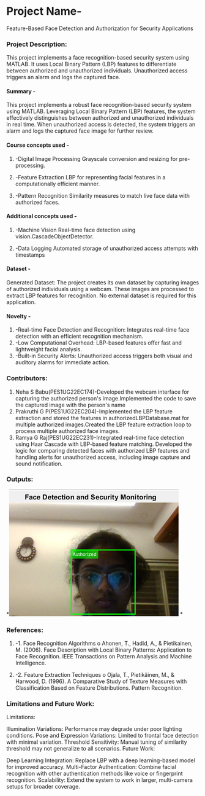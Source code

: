 # Project Name-
Feature-Based Face Detection and Authorization for Security Applications

### Project Description:
This project implements a face recognition-based security system using MATLAB. It uses Local Binary Pattern (LBP) features to differentiate between authorized and unauthorized individuals. Unauthorized access triggers an alarm and logs the captured face.

#### Summary -
 This project implements a robust face recognition-based security system using MATLAB. Leveraging Local Binary Pattern (LBP) features, the system effectively distinguishes between authorized and unauthorized individuals in real time. When unauthorized access is detected, the system triggers an alarm and logs the captured face image for further review.

#### Course concepts used - 
1. -Digital Image Processing
Grayscale conversion and resizing for pre-processing.

2. -Feature Extraction
LBP for representing facial features in a computationally efficient manner.

3. -Pattern Recognition
Similarity measures to match live face data with authorized faces.
   
#### Additional concepts used -
1. -Machine Vision
Real-time face detection using vision.CascadeObjectDetector.

2. -Data Logging
Automated storage of unauthorized access attempts with timestamps
   
#### Dataset - 
Generated Dataset: The project creates its own dataset by capturing images of authorized individuals using a webcam. These images are processed to extract LBP features for recognition.
No external dataset is required for this application.

#### Novelty - 
1. -Real-time Face Detection and Recognition: Integrates real-time face detection with an efficient recognition mechanism.
2. -Low Computational Overhead: LBP-based features offer fast and lightweight facial analysis.
3. -Built-in Security Alerts: Unauthorized access triggers both visual and auditory alarms for immediate action.
   
### Contributors:
1. Neha S Babu(PES1UG22EC174)-Developed the webcam interface for capturing the authorized person's image.​Implemented the code to save the captured image with the person's name
2. Prakruthi G P(PES1UG22EC204)-Implemented the LBP feature extraction and stored the features in authorizedLBPDatabase.mat for multiple authorized images.​Created the LBP feature extraction loop to process multiple authorized face images.
3. Ramya G Raj(PES1UG22EC231)​-Integrated real-time face detection using Haar Cascade with LBP-based feature matching.​ Developed the logic for comparing detected faces with authorized LBP features and handling alerts for unauthorized access, including image capture and sound notification.​



### Outputs:
*![alt text](<Screenshot 2024-11-17 194018.png>)
* 

### References:
1. -1.	Face Recognition Algorithms
o	Ahonen, T., Hadid, A., & Pietikainen, M. (2006). Face Description with Local Binary Patterns: Application to Face Recognition. IEEE Transactions on Pattern Analysis and Machine Intelligence.

2. -2.	Feature Extraction Techniques
o	Ojala, T., Pietikäinen, M., & Harwood, D. (1996). A Comparative Study of Texture Measures with Classification Based on Feature Distributions. Pattern Recognition.

   
### Limitations and Future Work:
Limitations:

Illumination Variations: Performance may degrade under poor lighting conditions.
Pose and Expression Variations: Limited to frontal face detection with minimal variation.
Threshold Sensitivity: Manual tuning of similarity threshold may not generalize to all scenarios.
Future Work:

Deep Learning Integration: Replace LBP with a deep learning-based model for improved accuracy.
Multi-Factor Authentication: Combine facial recognition with other authentication methods like voice or fingerprint recognition.
Scalability: Extend the system to work in larger, multi-camera setups for broader coverage.
